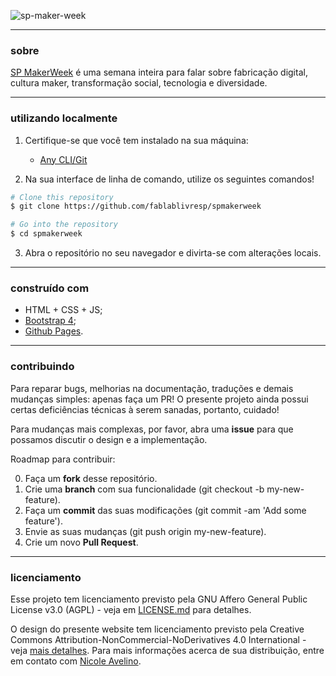 ![sp-maker-week](https://scontent.fcgh4-1.fna.fbcdn.net/v/t1.0-9/40457549_206369736753721_5084661135756492800_n.png?_nc_cat=0&_nc_eui2=AeEcsuCFc2YfPjUTUxhBD9MbDkDsvG88bzPcJYgHuO6pk53SK7BrhoVGnP7x18VWODzArCMpRmX4tcTg9MkpelpxPsPWTwZ2tWeuIwu6_UF98w&oh=7ebb41a1d752c123fbd1a5f8d1bd6894&oe=5C2D9EB9)

---

### sobre 

[SP MakerWeek](https://fablablivresp.github.io/spmakerweek) é uma semana inteira para falar sobre fabricação digital, cultura maker, transformação social, tecnologia e diversidade.

---

### utilizando localmente

1. Certifique-se que você tem instalado na sua máquina:
	- [Any CLI/Git](https://git-for-windows.github.io/)

2. Na sua interface de linha de comando, utilize os seguintes comandos!

```bash
# Clone this repository
$ git clone https://github.com/fablablivresp/spmakerweek

# Go into the repository
$ cd spmakerweek

```

3. Abra o repositório no seu navegador e divirta-se com alterações locais.

---

### construído com

- HTML + CSS + JS;
- [Bootstrap 4](https://getbootstrap.com/);
- [Github Pages](https://pages.github.com/).

---

### contribuindo

Para reparar bugs, melhorias na documentação, traduções e demais mudanças simples: apenas faça um PR! O presente projeto ainda possui certas deficiências técnicas à serem sanadas, portanto, cuidado! <br/>

Para mudanças mais complexas, por favor, abra uma __issue__ para que possamos discutir o design e a implementação. </br>

Roadmap para contribuir: </br>

0. Faça um __fork__ desse repositório.
1. Crie uma __branch__ com sua funcionalidade (git checkout -b my-new-feature).
2. Faça um __commit__ das suas modificações (git commit -am 'Add some feature').
3. Envie as suas mudanças (git push origin my-new-feature).
4. Crie um novo __Pull Request__.

---


### licenciamento 

Esse projeto tem licenciamento previsto pela GNU Affero General Public License v3.0 (AGPL) - veja em [LICENSE.md](https://github.com/fablablivresp/spmakerweek/blob/master/LICENSE) para detalhes. </br>

O design do presente website tem licenciamento previsto pela Creative Commons Attribution-NonCommercial-NoDerivatives 4.0 International - veja [mais detalhes](https://creativecommons.org/licenses/by-nc-nd/4.0/legalcode). Para mais informações acerca de sua distribuição, entre em contato com [Nicole Avelino](https://www.behance.net/NicoleAvelino).
